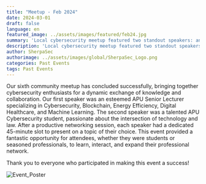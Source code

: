 ```yaml
---
title: "Meetup - Feb 2024"
date: 2024-03-01
draft: false
language: en
featured_image: ../assets/images/featured/feb24.jpg
summary: 'Local cybersecurity meetup featured two standout speakers: an esteemed senior lecturer specializing in Cybersecurity, Blockchain, Energy Efficiency, Digital Healthcare, and Machine Learning and a talented Cybersecurity student'
description: 'Local cybersecurity meetup featured two standout speakers: an esteemed senior lecturer specializing in Cybersecurity, Blockchain, Energy Efficiency, Digital Healthcare, and Machine Learning and a talented Cybersecurity student'
author: SherpaSec
authorimage: ../assets/images/global/SherpaSec_Logo.png
categories: Past Events
tags: Past Events
---
```


Our sixth community meetup has concluded successfully, bringing together cybersecurity enthusiasts for a dynamic exchange of knowledge and collaboration. Our first speaker was an esteemed APU Senior Lecturer specializing in Cybersecurity, Blockchain, Energy Efficiency, Digital Healthcare, and Machine Learning. The second speaker was a talented APU Cybersecurity student, passionate about the intersection of technology and law. After a productive networking session, each speaker had a dedicated 45-minute slot to present on a topic of their choice. This event provided a fantastic opportunity for attendees, whether they were students or seasoned professionals, to learn, interact, and expand their professional network.

Thank you to everyone who participated in making this event a success!

![Event_Poster](/images/posters/20240229_Poster_Feb.png)
